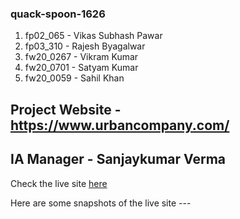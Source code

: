 ### quack-spoon-1626

1. fp02_065 - Vikas Subhash Pawar
2. fp03_310 - Rajesh Byagalwar
3. fw20_0267 - Vikram Kumar
4. fw20_0701 - Satyam Kumar
5. fw20_0059 - Sahil Khan

## Project Website - https://www.urbancompany.com/

## IA Manager - Sanjaykumar Verma

Check the live site <a href="https://quack-spoon-1626.vercel.app/" target="_blank">here</a>

Here are some snapshots of the live site --- 
